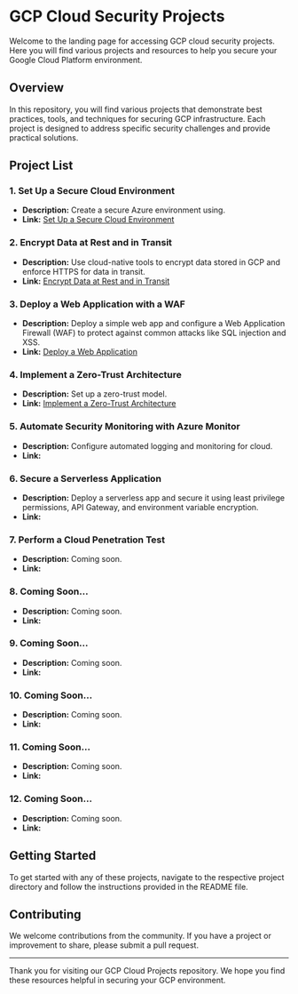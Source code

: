 # GCP Cloud Security Projects

Welcome to the landing page for accessing GCP cloud security projects. Here you will find various projects and resources to help you secure your Google Cloud Platform environment.

## Overview

In this repository, you will find various projects that demonstrate best practices, tools, and techniques for securing GCP infrastructure. Each project is designed to address specific security challenges and provide practical solutions.

## Project List

### 1. **Set Up a Secure Cloud Environment**
- **Description:** Create a secure Azure environment using.
- **Link:** [Set Up a Secure Cloud Environment](./GCP-Project_1.md)

### 2. **Encrypt Data at Rest and in Transit**
- **Description:** Use cloud-native tools to encrypt data stored in GCP and enforce HTTPS for data in transit.
- **Link:** [Encrypt Data at Rest and in Transit](./GCP-Project_2.md)

### 3. **Deploy a Web Application with a WAF**
- **Description:** Deploy a simple web app and configure a Web Application Firewall (WAF) to protect against common attacks like SQL injection and XSS.
- **Link:** [Deploy a Web Application](./GCP-Project_3.md)

### 4. **Implement a Zero-Trust Architecture**
- **Description:** Set up a zero-trust model.
- **Link:** [Implement a Zero-Trust Architecture](./GCP-Project_4.md)

### 5. **Automate Security Monitoring with Azure Monitor**
- **Description:** Configure automated logging and monitoring for cloud.
- **Link:** []()

### 6. **Secure a Serverless Application**
- **Description:** Deploy a serverless app and secure it using least privilege permissions, API Gateway, and environment variable encryption.
- **Link:** []()

### 7. **Perform a Cloud Penetration Test**
- **Description:** Coming soon.
- **Link:** []()

### 8. **Coming Soon...**
- **Description:** Coming soon.
- **Link:** []()

### 9. **Coming Soon...**
- **Description:** Coming soon.
- **Link:** []()

### 10. **Coming Soon...**
- **Description:** Coming soon.
- **Link:** []()

### 11. **Coming Soon...**
- **Description:** Coming soon.
- **Link:** []()

### 12. **Coming Soon...**
- **Description:** Coming soon.
- **Link:** []()

## Getting Started

To get started with any of these projects, navigate to the respective project directory and follow the instructions provided in the README file.

## Contributing

We welcome contributions from the community. If you have a project or improvement to share, please submit a pull request.

---

Thank you for visiting our GCP Cloud Projects repository. We hope you find these resources helpful in securing your GCP environment.
